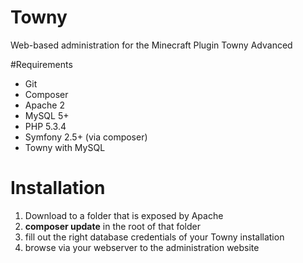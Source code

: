 Towny
=====

Web-based administration for the Minecraft Plugin Towny Advanced


#Requirements

* Git
* Composer
* Apache 2
* MySQL 5+
* PHP 5.3.4
* Symfony 2.5+ (via composer)
* Towny with MySQL

# Installation

1. Download to a folder that is exposed by Apache 
1. **composer update** in the root of that folder
2. fill out the right database credentials of your Towny installation
3. browse via your webserver to the administration website

